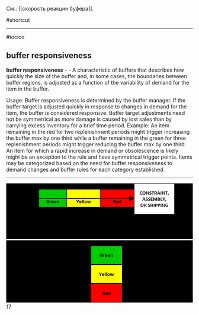 См.: [[скорость реакции буфера]].

#shortcut




<hr/>

#tocico

## buffer responsiveness

<b>buffer responsiveness</b> -  - A characteristic of buffers that describes how quickly the size of the buffer and, in some cases, the boundaries between buffer regions, is adjusted as a function of the variability of demand for the item in the buffer.  


Usage: Buffer responsiveness is determined by the buffer manager.  If the buffer target is adjusted quickly in response to changes in demand for the item, the buffer is considered responsive. Buffer target adjustments need not be symmetrical as more damage is caused by lost sales than by carrying excess inventory for a brief time period.  Example: An item remaining in the red for two replenishment periods might trigger increasing the buffer max by one third while a buffer remaining in the green for three replenishment periods might trigger reducing the buffer max by one third.  An item for which a rapid increase in demand or obsolescence is likely might be an exception to the rule and have symmetrical trigger points. Items may be categorized based on the need for buffer responsiveness to demand changes and buffer rules for each category established.  
 
<hr/>
<img src="./tocico_dictionary_2nd_editio-17_1.png"/>
<img src="./tocico_dictionary_2nd_editio-17_2.png"/>
17 



